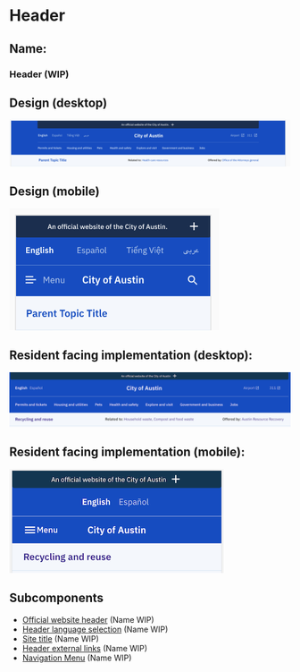# Header

## Name:

### Header (WIP)

## Design (desktop)

![desktop](header/xd-desktop.png)

## Design (mobile)

![mobile](header/xd-mobile.png)

## Resident facing implementation (desktop):

![desktop](header/desktop.png)

## Resident facing implementation (mobile):

![mobile](header/mobile.png)

## Subcomponents

- [Official website header](official_website_header.md) (Name WIP)
- [Header language selection](header_language_selection.md) (Name WIP)
- [Site title](site_title.md) (Name WIP)
- [Header external links](header_external_links.md) (Name WIP)
- [Navigation Menu](navigation_menu.md) (Name WIP)
